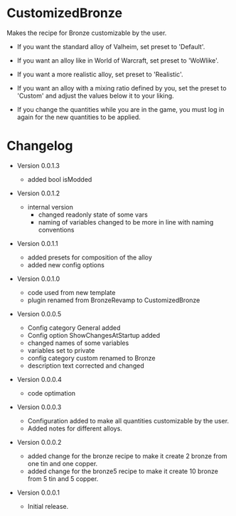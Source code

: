 # CustomizedBronze
Makes the recipe for Bronze customizable by the user.

* If you want the standard alloy of Valheim, set preset to 'Default'.
* If you want an alloy like in World of Warcraft, set preset to 'WoWlike'.
* If you want a more realistic alloy, set preset to 'Realistic'.
* If you want an alloy with a mixing ratio defined by you, set the preset to 'Custom' and adjust the values below it to your liking.

* If you change the quantities while you are in the game, you must log in again for the new quantities to be applied.

# Changelog

* Version 0.0.1.3
    * added bool isModded

* Version 0.0.1.2
    * internal version
        * changed readonly state of some vars
        * naming of variables changed to be more in line with naming conventions

* Version 0.0.1.1
    * added presets for composition of the alloy
    * added new config options

* Version 0.0.1.0
    * code used from new template
    * plugin renamed from BronzeRevamp to CustomizedBronze

* Version 0.0.0.5
    * Config category General added
    * Config option ShowChangesAtStartup added
    * changed names of some variables
    * variables set to private
    * config category custom renamed to Bronze
    * description text corrected and changed

* Version 0.0.0.4
    * code optimation

* Version 0.0.0.3
    * Configuration added to make all quantities customizable by the user.
    * Added notes for different alloys.

* Version 0.0.0.2
    * added change for the bronze recipe to make it create 2 bronze from one tin and one copper.
    * added change for the bronze5 recipe to make it create 10 bronze from 5 tin and 5 copper.

* Version 0.0.0.1
    * Initial release.